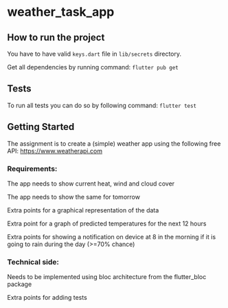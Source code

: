 # weather_task_app

## How to run the project

You have to have valid `keys.dart` file in `lib/secrets` directory.

Get all dependencies by running command:
`flutter pub get`

## Tests
To run all tests you can do so by following command:
`flutter test`

## Getting Started

The assignment is to create a (simple) weather app using the following free API: https://www.weatherapi.com

### Requirements:

The app needs to show current heat, wind and cloud cover

The app needs to show the same for tomorrow

Extra points for a graphical representation of the data

Extra point for a graph of predicted temperatures for the next 12 hours

Extra points for showing a notification on device at 8 in the morning if it is going to rain during the day (>=70% chance)

### Technical side:

Needs to be implemented using bloc architecture from the flutter_bloc package

Extra points for adding tests
